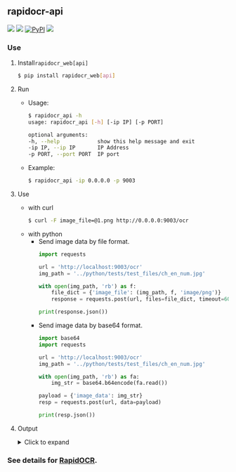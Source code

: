 ## rapidocr-api
<p>
    <a href=""><img src="https://img.shields.io/badge/Python->=3.7,<=3.10-aff.svg"></a>
    <a href=""><img src="https://img.shields.io/badge/OS-Linux%2C%20Win%2C%20Mac-pink.svg"></a>
    <a href="https://pypi.org/project/rapidocr-api/"><img alt="PyPI" src="https://img.shields.io/pypi/v/rapidocr-api"></a>
    <a href="https://pepy.tech/project/rapidocr_api"><img src="https://static.pepy.tech/personalized-badge/rapidocr_api?period=total&units=abbreviation&left_color=grey&right_color=blue&left_text=Downloads"></a>
</p>

### Use
1. Install`rapidocr_web[api]`
   ```bash
   $ pip install rapidocr_web[api]
   ```
2. Run
   - Usage:
       ```bash
       $ rapidocr_api -h
       usage: rapidocr_api [-h] [-ip IP] [-p PORT]

       optional arguments:
       -h, --help            show this help message and exit
       -ip IP, --ip IP       IP Address
       -p PORT, --port PORT  IP port
       ```
   - Example:
       ```bash
       $ rapidocr_api -ip 0.0.0.0 -p 9003
       ```
3. Use
    - with curl
        ```bash
        $ curl -F image_file=@1.png http://0.0.0.0:9003/ocr
        ```
    - with python
      - Send image data by file format.
          ```python
          import requests

          url = 'http://localhost:9003/ocr'
          img_path = '../python/tests/test_files/ch_en_num.jpg'

          with open(img_path, 'rb') as f:
              file_dict = {'image_file': (img_path, f, 'image/png')}
              response = requests.post(url, files=file_dict, timeout=60)

          print(response.json())
          ```
      - Send image data by base64 format.
          ```python
          import base64
          import requests

          url = 'http://localhost:9003/ocr'
          img_path = '../python/tests/test_files/ch_en_num.jpg'

          with open(img_path, 'rb') as fa:
              img_str = base64.b64encode(fa.read())

          payload = {'image_data': img_str}
          resp = requests.post(url, data=payload)

          print(resp.json())
          ```
4. Output
    <details>
    <summary>Click to expand</summary>

    ```json
    {
        "0": {
            "rec_txt": "香港深圳抽血，",
            "dt_boxes": [
                [265, 18],
                [472, 231],
                [431, 271],
                [223, 59]
            ],
            "score": "0.8175641223788261"
        },
        "1": {
            "rec_txt": "专业查性别",
            "dt_boxes": [
                [388, 15],
                [636, 257],
                [587, 307],
                [339, 65]
            ],
            "score": "0.8293875356515249"
        },
        "2": {
            "rec_txt": "专业鉴定B超单",
            "dt_boxes": [
                [215, 84],
                [509, 413],
                [453, 463],
                [159, 134]
            ],
            "score": "0.8626169338822365"
        },
        "3": {
            "rec_txt": "b超仪器查性别",
            "dt_boxes": [
                [128, 135],
                [430, 478],
                [366, 534],
                [64, 192]
            ],
            "score": "0.8449362441897392"
        },
        "4": {
            "rec_txt": "加微信eee",
            "dt_boxes": [
                [58, 189],
                [268, 450],
                [209, 498],
                [0, 236]
            ],
            "score": "0.8176911813872201"
        },
        "5": {
            "rec_txt": "可邮寄",
            "dt_boxes": [
                [493, 261],
                [617, 384],
                [577, 423],
                [454, 300]
            ],
            "score": "0.7494261413812637"
        }
    }
    ```
    </details>


### See details for [RapidOCR](https://github.com/RapidAI/RapidOCR/tree/main/ocrweb).